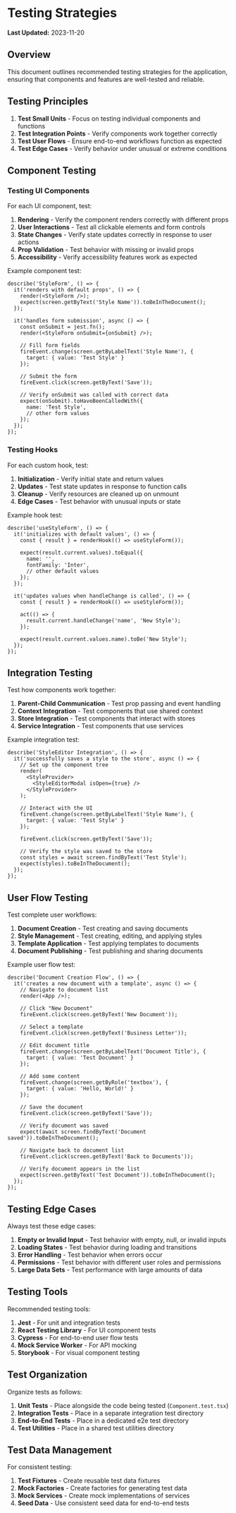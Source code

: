 # Testing Strategies

**Last Updated:** 2023-11-20

## Overview

This document outlines recommended testing strategies for the application, ensuring that components and features are well-tested and reliable.

## Testing Principles

1. **Test Small Units** - Focus on testing individual components and functions
2. **Test Integration Points** - Verify components work together correctly
3. **Test User Flows** - Ensure end-to-end workflows function as expected
4. **Test Edge Cases** - Verify behavior under unusual or extreme conditions

## Component Testing

### Testing UI Components

For each UI component, test:

1. **Rendering** - Verify the component renders correctly with different props
2. **User Interactions** - Test all clickable elements and form controls
3. **State Changes** - Verify state updates correctly in response to user actions
4. **Prop Validation** - Test behavior with missing or invalid props
5. **Accessibility** - Verify accessibility features work as expected

Example component test:

```tsx
describe('StyleForm', () => {
  it('renders with default props', () => {
    render(<StyleForm />);
    expect(screen.getByText('Style Name')).toBeInTheDocument();
  });

  it('handles form submission', async () => {
    const onSubmit = jest.fn();
    render(<StyleForm onSubmit={onSubmit} />);
    
    // Fill form fields
    fireEvent.change(screen.getByLabelText('Style Name'), {
      target: { value: 'Test Style' }
    });
    
    // Submit the form
    fireEvent.click(screen.getByText('Save'));
    
    // Verify onSubmit was called with correct data
    expect(onSubmit).toHaveBeenCalledWith({
      name: 'Test Style',
      // other form values
    });
  });
});
```

### Testing Hooks

For each custom hook, test:

1. **Initialization** - Verify initial state and return values
2. **Updates** - Test state updates in response to function calls
3. **Cleanup** - Verify resources are cleaned up on unmount
4. **Edge Cases** - Test behavior with unusual inputs or state

Example hook test:

```tsx
describe('useStyleForm', () => {
  it('initializes with default values', () => {
    const { result } = renderHook(() => useStyleForm());
    
    expect(result.current.values).toEqual({
      name: '',
      fontFamily: 'Inter',
      // other default values
    });
  });
  
  it('updates values when handleChange is called', () => {
    const { result } = renderHook(() => useStyleForm());
    
    act(() => {
      result.current.handleChange('name', 'New Style');
    });
    
    expect(result.current.values.name).toBe('New Style');
  });
});
```

## Integration Testing

Test how components work together:

1. **Parent-Child Communication** - Test prop passing and event handling
2. **Context Integration** - Test components that use shared context
3. **Store Integration** - Test components that interact with stores
4. **Service Integration** - Test components that use services

Example integration test:

```tsx
describe('StyleEditor Integration', () => {
  it('successfully saves a style to the store', async () => {
    // Set up the component tree
    render(
      <StyleProvider>
        <StyleEditorModal isOpen={true} />
      </StyleProvider>
    );
    
    // Interact with the UI
    fireEvent.change(screen.getByLabelText('Style Name'), {
      target: { value: 'Test Style' }
    });
    
    fireEvent.click(screen.getByText('Save'));
    
    // Verify the style was saved to the store
    const styles = await screen.findByText('Test Style');
    expect(styles).toBeInTheDocument();
  });
});
```

## User Flow Testing

Test complete user workflows:

1. **Document Creation** - Test creating and saving documents
2. **Style Management** - Test creating, editing, and applying styles
3. **Template Application** - Test applying templates to documents
4. **Document Publishing** - Test publishing and sharing documents

Example user flow test:

```tsx
describe('Document Creation Flow', () => {
  it('creates a new document with a template', async () => {
    // Navigate to document list
    render(<App />);
    
    // Click "New Document"
    fireEvent.click(screen.getByText('New Document'));
    
    // Select a template
    fireEvent.click(screen.getByText('Business Letter'));
    
    // Edit document title
    fireEvent.change(screen.getByLabelText('Document Title'), {
      target: { value: 'Test Document' }
    });
    
    // Add some content
    fireEvent.change(screen.getByRole('textbox'), {
      target: { value: 'Hello, World!' }
    });
    
    // Save the document
    fireEvent.click(screen.getByText('Save'));
    
    // Verify document was saved
    expect(await screen.findByText('Document saved')).toBeInTheDocument();
    
    // Navigate back to document list
    fireEvent.click(screen.getByText('Back to Documents'));
    
    // Verify document appears in the list
    expect(screen.getByText('Test Document')).toBeInTheDocument();
  });
});
```

## Testing Edge Cases

Always test these edge cases:

1. **Empty or Invalid Input** - Test behavior with empty, null, or invalid inputs
2. **Loading States** - Test behavior during loading and transitions
3. **Error Handling** - Test behavior when errors occur
4. **Permissions** - Test behavior with different user roles and permissions
5. **Large Data Sets** - Test performance with large amounts of data

## Testing Tools

Recommended testing tools:

1. **Jest** - For unit and integration tests
2. **React Testing Library** - For UI component tests
3. **Cypress** - For end-to-end user flow tests
4. **Mock Service Worker** - For API mocking
5. **Storybook** - For visual component testing

## Test Organization

Organize tests as follows:

1. **Unit Tests** - Place alongside the code being tested (`Component.test.tsx`)
2. **Integration Tests** - Place in a separate integration test directory
3. **End-to-End Tests** - Place in a dedicated e2e test directory
4. **Test Utilities** - Place in a shared test utilities directory

## Test Data Management

For consistent testing:

1. **Test Fixtures** - Create reusable test data fixtures
2. **Mock Factories** - Create factories for generating test data
3. **Mock Services** - Create mock implementations of services
4. **Seed Data** - Use consistent seed data for end-to-end tests
